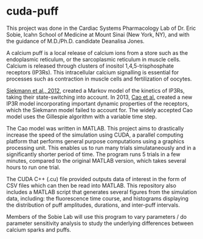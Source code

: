 # cuda-puff

This project was done in the Cardiac Systems Pharmacology Lab of Dr. Eric Sobie, Icahn School of Medicine at Mount Sinai (New York, NY), and with the guidance of M.D./Ph.D. candidate Deanalisa Jones.

A calcium puff is a local release of calcium ions from a store such as the endoplasmic reticulum, or the sarcoplasmic reticulum in muscle cells. 
Calcium is released through clusters of inositol 1,4,5-trisphosphate receptors (IP3Rs). This intracellular calcium signalling is essential for processes such as contraction in muscle cells and fertilization of oocytes.

[Siekmann et al., 2012](https://www.ncbi.nlm.nih.gov/pubmed/22947927), created a Markov model of the kinetics of IP3Rs, taking their state-switching into account. In 2013, [Cao et al.](https://www.ncbi.nlm.nih.gov/pmc/articles/PMC3852038/) created a new IP3R model incorporating important dynamic properties of the receptors, which the Siekmann model failed to account for. The widely accepted Cao model uses the Gillespie algorithm with a variable time step.

The Cao model was written in MATLAB. This project aims to drastically increase the speed of the simulation using CUDA, a parallel computing platform that performs general purpose computations using a graphics processing unit. This enables us to run many trials simulataneously and in a significantly shorter period of time.
The program runs 5 trials in a few minutes, compared to the original MATLAB version, which takes several hours to run one trial.

The CUDA C++ (.cu) file provided outputs data of interest in the form of CSV files which can then be read into MATLAB. This repository also includes a MATLAB script that generates several figures from the simulation data, including: the fluorescence time course, and histograms displaying the distribution of puff amplitudes, durations, and inter-puff intervals.

Members of the Sobie Lab will use this program to vary parameters / do parameter sensitivity analysis to study the underlying differences between calcium sparks and puffs. 
